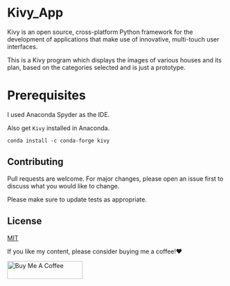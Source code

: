 # Kivy_App
Kivy is an open source, cross-platform Python framework for the development of applications that make use of innovative, multi-touch user interfaces.

This is a Kivy program which displays the images of various houses and its plan, based on the categories selected and is just a prototype.
# Prerequisites
I used Anaconda Spyder as the IDE.

Also get `Kivy` installed in Anaconda.

```
conda install -c conda-forge kivy
```
## Contributing
Pull requests are welcome. For major changes, please open an issue first to discuss what you would like to change.

Please make sure to update tests as appropriate.

## License
[MIT](https://choosealicense.com/licenses/mit/)

If you like my content, please consider buying me a coffee!❤️ 

<a href="https://www.buymeacoffee.com/reddyanjali" target="_blank"><img src="https://cdn.buymeacoffee.com/buttons/default-orange.png" alt="Buy Me A Coffee" height="41" width="174"></a>
